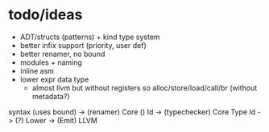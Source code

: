 # todo/ideas
- ADT/structs (patterns) + kind type system
- better infix support (priority, user def)
- better renamer, no bound
- modules + naming
- inline asm
- lower expr data type
  - almost llvm but without registers
    so alloc/store/load/call/br
    (without metadata?)

syntax (uses bound) -> (renamer) Core () Id -> (typechecker) Core Type Id -> (?) Lower -> (Emit) LLVM
